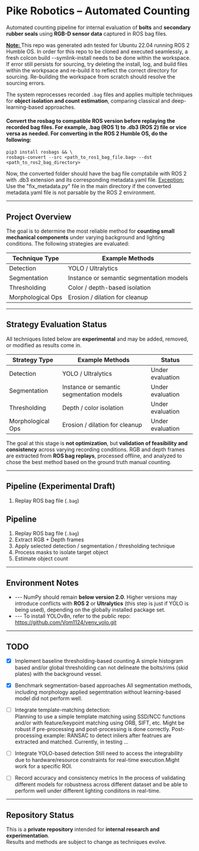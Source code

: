 # Pike Robotics – Automated Counting

Automated counting pipeline for internal evaluation of **bolts** and **secondary rubber seals** using **RGB-D sensor data** captured in ROS bag files.

<b> <u> Note: </b></u> This repo was generated adn tested for Ubuntu 22.04 running ROS 2 Humble OS. In order for this repo to be cloned and executed seamlessly, a fresh colcon build --symlink-install needs to be done within the workspace. If error still persists for sourcing, try deleting the install, log, and build files within the workpsace and re-build it to reflect the correct directory for sourcing. Re-building the workspace from scratch should resolve the sourcing errors. 

The system reprocesses recorded `.bag` files and applies multiple techniques for **object isolation and count estimation**, comparing classical and deep-learning-based approaches.
#### Convert the rosbag to compatible ROS version before replaying the recorded bag files. For example, .bag (ROS 1) to .db3 (ROS 2) file or vice versa as needed. For converting in the ROS 2 Humble OS, do the following:
    pip3 install rosbags && \
    rosbags-convert --src <path_to_ros1_bag_file.bag> --dst <path_to_ros2_bag_directory>
  Now, the converted folder should have the bag file comptabile with ROS 2 with .db3 extension and its corresponding metadata.yaml file.
  <u>Exception:</u> Use the "fix_metadata.py" file in the main directory if the converted metadata.yaml file is not parsable by the ROS 2 environment.  

---

## Project Overview

The goal is to determine the most reliable method for **counting small mechanical components** under varying background and lighting conditions. The following strategies are evaluated:

| Technique Type      | Example Methods                                  |
|---------------------|--------------------------------------------------|
| Detection           | YOLO / Ultralytics                              |
| Segmentation        | Instance or semantic segmentation models         |
| Thresholding        | Color / depth-based isolation                    |
| Morphological Ops   | Erosion / dilation for cleanup                   |


---

## Strategy Evaluation Status

All techniques listed below are **experimental** and may be added, removed, or modified as results come in.

| Strategy Type       | Example Methods                                  | Status          |
|---------------------|--------------------------------------------------|-----------------|
| Detection           | YOLO / Ultralytics                              | Under evaluation |
| Segmentation        | Instance or semantic segmentation models         | Under evaluation |
| Thresholding        | Depth / color isolation                         | Under evaluation |
| Morphological Ops   | Erosion / dilation for cleanup                  | Under evaluation |

The goal at this stage is **not optimization**, but **validation of feasibility and consistency** across varying recording conditions. RGB and depth frames are extracted from **ROS bag replays**, processed offline, and analyzed to chose the best method based on the ground truth manual counting. 

---

## Pipeline (Experimental Draft)

1. Replay ROS bag file (`.bag`)

## Pipeline

1. Replay ROS bag file (`.bag`)
2. Extract RGB + Depth frames
3. Apply selected detection / segmentation / thresholding technique
4. Process masks to isolate target object
5. Estimate object count

---

## Environment Notes

- --- NumPy should remain **below version 2.0**. Higher versions may introduce conflicts with **ROS 2** or **Ultralytics** (this step is just if YOLO is being used), depending on the globally installed package set.
- --- To install YOLOv8n, refer to the public repo: https://github.com/Vom1124/venv_yolo.git

---

## TODO

- [x] Implement baseline thresholding-based counting
      A simple histogram based and/or global thresholding can not delineate the bolts/rims (skid plates) with the  background vessel.
- [x] Benchmark segmentation-based approaches
      All segmentation methods, including morphology applied segemtnation without learning-based model did not perform well.
- [ ] Integrate template-matching detection:\
              Planning to use a simple template matching using SSD/NCC functions and/or with feature/keypoint matching using ORB, SIFT, etc. Might be robust if pre-processing and post-processing is done correctly. Post-processing example: RANSAC to detect inliers after featrues are extracted and matched. Currently, in testing ...
- [ ] Integrate YOLO-based detection
      Still need to access the integrability due to hardware/resource constraints for real-time execution.Might work for a specific ROI.

- [ ] Record accuracy and consistency metrics
      In the process of validating different models for robustness across different dataset and be able to perform well under different lighting condiitons in real-time.

---

## Repository Status

This is a **private repository** intended for **internal research and experimentation**.  
Results and methods are subject to change as techniques evolve.

